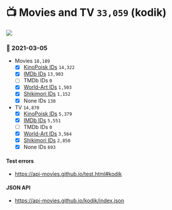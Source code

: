 # :tv: Movies and TV `33,059` (kodik)

<a href="https://API-Movies.github.io"><img src="https://API-Movies.github.io/banner.png?cache"></a>

### :date: 2021-03-05
- Movies `18,189`
  - [x] <a href="https://API-Movies.github.io/kodik/movie_kinopoisk_ids.json">KinoPoisk IDs</a> `14,322`
  - [x] <a href="https://API-Movies.github.io/kodik/movie_imdb_ids.json">IMDb IDs</a> `13,903`
  - [ ] TMDb IDs `0`
  - [x] <a href="https://API-Movies.github.io/kodik/movie_world_art_ids.json">World-Art IDs</a> `1,503`
  - [x] <a href="https://API-Movies.github.io/kodik/movie_shikimori_ids.json">Shikimori IDs</a> `1,152`
  - [x] None IDs `130`
- TV `14,870`
  - [x] <a href="https://API-Movies.github.io/kodik/tv_kinopoisk_ids.json">KinoPoisk IDs</a> `5,379`
  - [x] <a href="https://API-Movies.github.io/kodik/tv_imdb_ids.json">IMDb IDs</a> `5,551`
  - [ ] TMDb IDs `0`
  - [x] <a href="https://API-Movies.github.io/kodik/tv_world_art_ids.json">World-Art IDs</a> `3,564`
  - [x] <a href="https://API-Movies.github.io/kodik/tv_shikimori_ids.json">Shikimori IDs</a> `2,850`
  - [x] None IDs `693`
#### Test errors
- <a href='https://api-movies.github.io/test.html#kodik'>https://api-movies.github.io/test.html#kodik</a>
#### JSON API
- <a href='https://api-movies.github.io/kodik/index.json'>https://api-movies.github.io/kodik/index.json</a>
